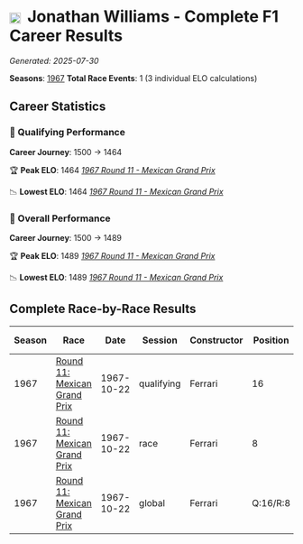 # <img src="https://upload.wikimedia.org/wikipedia/commons/thumb/8/83/Flag_of_the_United_Kingdom_%283-5%29.svg/512px-Flag_of_the_United_Kingdom_%283-5%29.svg.png?20250726143817" alt="United Kingdom" width="20" height="auto" style="vertical-align: middle; margin-right: 5px;" onerror="this.outerHTML='🇬🇧'; this.style.marginRight='5px';"/> Jonathan Williams - Complete F1 Career Results

*Generated: 2025-07-30*

**Seasons**: [1967](../seasons/1967-season-report.md)
**Total Race Events**: 1 (3 individual ELO calculations)

## Career Statistics

### 🏁 Qualifying Performance
**Career Journey**: 1500 → 1464

🏆 **Peak ELO**: 1464
   *[1967 Round 11 - Mexican Grand Prix](../seasons/1967-season-report.md#round-11-mexican-grand-prix)*

📉 **Lowest ELO**: 1464
   *[1967 Round 11 - Mexican Grand Prix](../seasons/1967-season-report.md#round-11-mexican-grand-prix)*

### 🌟 Overall Performance
**Career Journey**: 1500 → 1489

🏆 **Peak ELO**: 1489
   *[1967 Round 11 - Mexican Grand Prix](../seasons/1967-season-report.md#round-11-mexican-grand-prix)*

📉 **Lowest ELO**: 1489
   *[1967 Round 11 - Mexican Grand Prix](../seasons/1967-season-report.md#round-11-mexican-grand-prix)*


## Complete Race-by-Race Results

| Season | Race | Date | Session | Constructor | Position | Starting ELO | ELO Change | Final ELO | Teammate |
|--------|------|------|---------|-------------|----------|--------------|------------|-----------|----------|
| 1967 | [Round 11: Mexican Grand Prix](../seasons/1967-season-report.md#round-11-mexican-grand-prix) | 1967-10-22 | qualifying | Ferrari | 16 | 1500 | -36 | 1464 | <img src="https://upload.wikimedia.org/wikipedia/commons/3/3e/Flag_of_New_Zealand.svg" alt="New Zealand" width="20" height="auto" style="vertical-align: middle; margin-right: 5px;" onerror="this.outerHTML='🇳🇿'; this.style.marginRight='5px';"/> Chris Amon |
| 1967 | [Round 11: Mexican Grand Prix](../seasons/1967-season-report.md#round-11-mexican-grand-prix) | 1967-10-22 | race | Ferrari | 8 | 1500 | N/A | 1500 | <img src="https://upload.wikimedia.org/wikipedia/commons/3/3e/Flag_of_New_Zealand.svg" alt="New Zealand" width="20" height="auto" style="vertical-align: middle; margin-right: 5px;" onerror="this.outerHTML='🇳🇿'; this.style.marginRight='5px';"/> Chris Amon |
| 1967 | [Round 11: Mexican Grand Prix](../seasons/1967-season-report.md#round-11-mexican-grand-prix) | 1967-10-22 | global | Ferrari | Q:16/R:8 | 1500 | -11 | 1489 | <img src="https://upload.wikimedia.org/wikipedia/commons/3/3e/Flag_of_New_Zealand.svg" alt="New Zealand" width="20" height="auto" style="vertical-align: middle; margin-right: 5px;" onerror="this.outerHTML='🇳🇿'; this.style.marginRight='5px';"/> Chris Amon |
